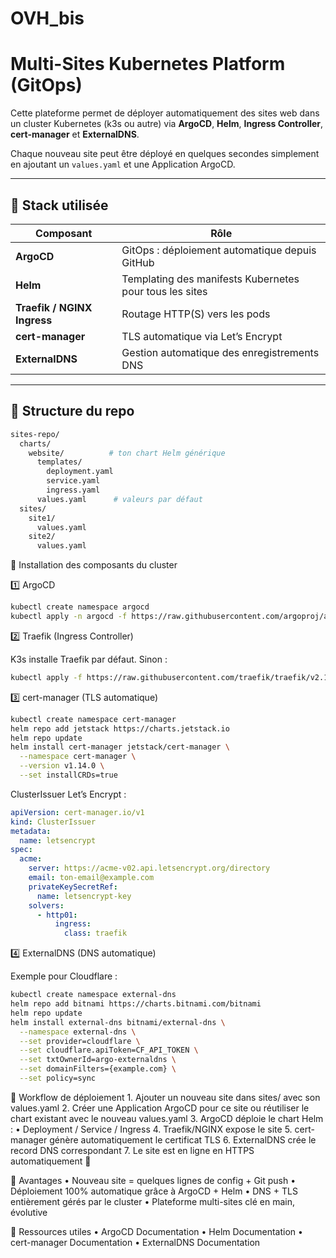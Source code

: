 # OVH_bis
# Multi-Sites Kubernetes Platform (GitOps)

Cette plateforme permet de déployer automatiquement des sites web dans un cluster Kubernetes (k3s ou autre) via **ArgoCD**, **Helm**, **Ingress Controller**, **cert-manager** et **ExternalDNS**.  

Chaque nouveau site peut être déployé en quelques secondes simplement en ajoutant un `values.yaml` et une Application ArgoCD.  

---

## 🧱 Stack utilisée

| Composant | Rôle |
|-----------|------|
| **ArgoCD** | GitOps : déploiement automatique depuis GitHub |
| **Helm** | Templating des manifests Kubernetes pour tous les sites |
| **Traefik / NGINX Ingress** | Routage HTTP(S) vers les pods |
| **cert-manager** | TLS automatique via Let’s Encrypt |
| **ExternalDNS** | Gestion automatique des enregistrements DNS |

---

## 📂 Structure du repo
```bash 
sites-repo/
  charts/
    website/          # ton chart Helm générique
      templates/
        deployment.yaml
        service.yaml
        ingress.yaml
      values.yaml      # valeurs par défaut
  sites/
    site1/
      values.yaml
    site2/
      values.yaml
```

🔹 Installation des composants du cluster

1️⃣ ArgoCD
```bash
kubectl create namespace argocd
kubectl apply -n argocd -f https://raw.githubusercontent.com/argoproj/argo-cd/stable/manifests/install.yaml
```
2️⃣ Traefik (Ingress Controller)

K3s installe Traefik par défaut. Sinon :
```bash
kubectl apply -f https://raw.githubusercontent.com/traefik/traefik/v2.10/docs/content/reference/dynamic-configuration/k8s-crd-definition.yaml
```

3️⃣ cert-manager (TLS automatique)
```bash
kubectl create namespace cert-manager
helm repo add jetstack https://charts.jetstack.io
helm repo update
helm install cert-manager jetstack/cert-manager \
  --namespace cert-manager \
  --version v1.14.0 \
  --set installCRDs=true
```
ClusterIssuer Let’s Encrypt :

```yaml 
apiVersion: cert-manager.io/v1
kind: ClusterIssuer
metadata:
  name: letsencrypt
spec:
  acme:
    server: https://acme-v02.api.letsencrypt.org/directory
    email: ton-email@example.com
    privateKeySecretRef:
      name: letsencrypt-key
    solvers:
      - http01:
          ingress:
            class: traefik
```

4️⃣ ExternalDNS (DNS automatique)

Exemple pour Cloudflare :
```bash
kubectl create namespace external-dns
helm repo add bitnami https://charts.bitnami.com/bitnami
helm repo update
helm install external-dns bitnami/external-dns \
  --namespace external-dns \
  --set provider=cloudflare \
  --set cloudflare.apiToken=CF_API_TOKEN \
  --set txtOwnerId=argo-externaldns \
  --set domainFilters={example.com} \
  --set policy=sync
```


🔹 Workflow de déploiement
	1.	Ajouter un nouveau site dans sites/ avec son values.yaml
	2.	Créer une Application ArgoCD pour ce site ou réutiliser le chart existant avec le nouveau values.yaml
	3.	ArgoCD déploie le chart Helm :
	•	Deployment / Service / Ingress
	4.	Traefik/NGINX expose le site
	5.	cert-manager génère automatiquement le certificat TLS
	6.	ExternalDNS crée le record DNS correspondant
	7.	Le site est en ligne en HTTPS automatiquement 🚀


🔹 Avantages
	•	Nouveau site = quelques lignes de config + Git push
	•	Déploiement 100% automatique grâce à ArgoCD + Helm
	•	DNS + TLS entièrement gérés par le cluster
	•	Plateforme multi-sites clé en main, évolutive



🔹 Ressources utiles
	•	ArgoCD Documentation
	•	Helm Documentation
	•	cert-manager Documentation
	•	ExternalDNS Documentation